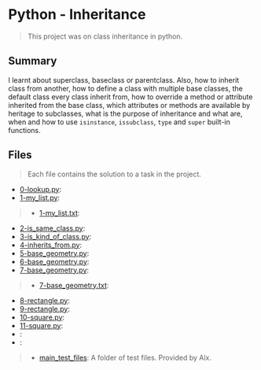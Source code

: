 # Python - Inheritance

> This project was on class inheritance in python.

## Summary

I learnt about superclass, baseclass or parentclass. Also, how to inherit class from another, how to define a class with multiple base classes, the default class every class inherit from, how to override a method or attribute inherited from the base class, which attributes or methods are available by heritage to subclasses, what is the purpose of inheritance and what are, when and how to use `isinstance`, `issubclass`, `type` and `super` built-in functions.

## Files

> Each file contains the solution to a task in the project.

- [0-lookup.py](https://github.com/Ebube-Ochemba/alx-higher_level_programming/blob/master/0x0A-python-inheritance/0-lookup.py):
- [1-my_list.py](https://github.com/Ebube-Ochemba/alx-higher_level_programming/blob/master/0x0A-python-inheritance/1-my_list.py):
>	- [1-my_list.txt](https://github.com/Ebube-Ochemba/alx-higher_level_programming/blob/master/0x0A-python-inheritance/tests/1-my_list.txt):
- [2-is_same_class.py](https://github.com/Ebube-Ochemba/alx-higher_level_programming/blob/master/0x0A-python-inheritance/2-is_same_class.py):
- [3-is_kind_of_class.py](https://github.com/Ebube-Ochemba/alx-higher_level_programming/blob/master/0x0A-python-inheritance/3-is_kind_of_class.py):
- [4-inherits_from.py](https://github.com/Ebube-Ochemba/alx-higher_level_programming/blob/master/0x0A-python-inheritance/4-inherits_from.py):
- [5-base_geometry.py](https://github.com/Ebube-Ochemba/alx-higher_level_programming/blob/master/0x0A-python-inheritance/5-base_geometry.py):
- [6-base_geometry.py](https://github.com/Ebube-Ochemba/alx-higher_level_programming/blob/master/0x0A-python-inheritance/6-base_geometry.py):
- [7-base_geometry.py](https://github.com/Ebube-Ochemba/alx-higher_level_programming/blob/master/0x0A-python-inheritance/7-base_geometry.py):
>	- [7-base_geometry.txt](https://github.com/Ebube-Ochemba/alx-higher_level_programming/blob/master/0x0A-python-inheritance/tests/7-base_geometry.txt):
- [8-rectangle.py](https://github.com/Ebube-Ochemba/alx-higher_level_programming/blob/master/0x0A-python-inheritance/8-rectangle.py):
- [9-rectangle.py](https://github.com/Ebube-Ochemba/alx-higher_level_programming/blob/master/0x0A-python-inheritance/9-rectangle.py):
- [10-square.py](https://github.com/Ebube-Ochemba/alx-higher_level_programming/blob/master/0x0A-python-inheritance/10-square.py):
- [11-square.py](https://github.com/Ebube-Ochemba/alx-higher_level_programming/blob/master/0x0A-python-inheritance/11-square.py):
- [](https://github.com/Ebube-Ochemba/alx-higher_level_programming/blob/master/0x0A-python-inheritance/):
- [](https://github.com/Ebube-Ochemba/alx-higher_level_programming/blob/master/0x0A-python-inheritance/):

> - [main_test_files](https://github.com/Ebube-Ochemba/alx-higher_level_programming/blob/master/0x0A-python-inheritance/main_test_files): A folder of test files. Provided by Alx.
